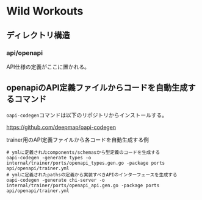 # Wild Workouts

## ディレクトリ構造

###  api/openapi

API仕様の定義がここに置かれる。

## openapiのAPI定義ファイルからコードを自動生成するコマンド

`oapi-codegen`コマンドは以下のリポジトリからインストールする。

https://github.com/deepmap/oapi-codegen

trainer用のAPI定義ファイルから各コードを自動生成する例
``` shell
# ymlに定義されたcomponents/schemasから型定義のコードを生成する
oapi-codegen -generate types -o internal/trainer/ports/openapi_types.gen.go -package ports api/openapi/trainer.yml
# ymlに定義されたpathsの定義から実装すべきAPIのインターフェースを生成する
oapi-codegen -generate chi-server -o internal/trainer/ports/openapi_api.gen.go -package ports api/openapi/trainer.yml
```
